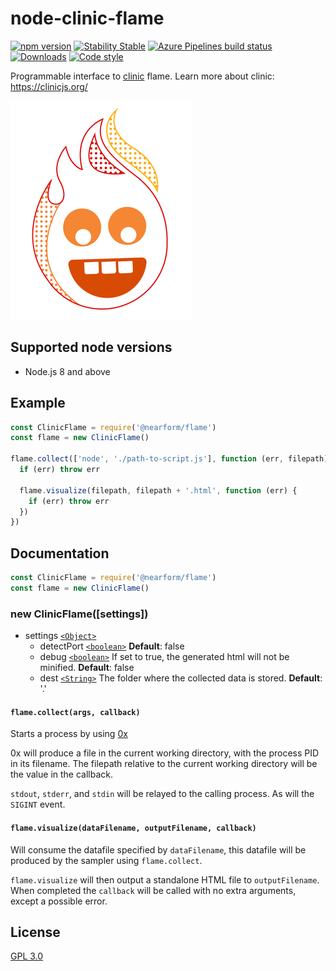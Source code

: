 # node-clinic-flame

[![npm version][npm-version]][npm-url] [![Stability Stable][stability-stable]][stability-docs] [![Azure Pipelines build status][azure-status]][azure-url]
[![Downloads][npm-downloads]][npm-url] [![Code style][lint-standard]][lint-standard-url]

Programmable interface to [clinic][clinic-url] flame. Learn more about clinic: https://clinicjs.org/

![banner](logo.png)

## Supported node versions

* Node.js 8 and above

## Example

```js
const ClinicFlame = require('@nearform/flame')
const flame = new ClinicFlame()

flame.collect(['node', './path-to-script.js'], function (err, filepath) {
  if (err) throw err

  flame.visualize(filepath, filepath + '.html', function (err) {
    if (err) throw err
  })
})
```

## Documentation

```js
const ClinicFlame = require('@nearform/flame')
const flame = new ClinicFlame()
```

### new ClinicFlame([settings])

* settings [`<Object>`][]
  * detectPort [`<boolean>`][] **Default**: false
  * debug [`<boolean>`][] If set to true, the generated html will not be minified.
    **Default**: false
  * dest [`<String>`][] The folder where the collected data is stored.
    **Default**: '.'

#### `flame.collect(args, callback)`

Starts a process by using [0x](https://github.com/davidmarkclements/0x)

0x will produce a file in the current working directory, with the process PID in
its filename. The filepath relative to the current working directory will be the
value in the callback.

`stdout`, `stderr`, and `stdin` will be relayed to the calling process. As will
the `SIGINT` event.

#### `flame.visualize(dataFilename, outputFilename, callback)`

Will consume the datafile specified by `dataFilename`, this datafile will be
produced by the sampler using `flame.collect`.

`flame.visualize` will then output a standalone HTML file to `outputFilename`.
When completed the `callback` will be called with no extra arguments, except a
possible error.

## License
[GPL 3.0](LICENSE)

[stability-stable]: https://img.shields.io/badge/stability-stable-green.svg?style=flat-square
[stability-docs]: https://nodejs.org/api/documentation.html#documentation_stability_index
[npm-version]: https://img.shields.io/npm/v/@nearform/flame.svg?style=flat-square
[npm-url]: https://www.npmjs.org/@nearform/flame
[npm-downloads]: http://img.shields.io/npm/dm/@nearform/flame.svg?style=flat-square
[lint-standard]: https://img.shields.io/badge/code%20style-standard-brightgreen.svg?style=flat-square
[lint-standard-url]: https://github.com/feross/standard
[clinic-url]: https://github.com/nearform/node-clinic
[`<Object>`]: https://developer.mozilla.org/en-US/docs/Web/JavaScript/Reference/Global_Objects/Object
[`<boolean>`]: https://developer.mozilla.org/en-US/docs/Web/JavaScript/Data_structures#Boolean_type
[`<String>`]: https://developer.mozilla.org/en-US/docs/Web/JavaScript/Reference/Global_Objects/String
[azure-status]: https://dev.azure.com/node-clinic/node-clinic/_apis/build/status/nearform.node-clinic-doctor
[azure-url]: https://dev.azure.com/node-clinic/node-clinic/_apis/build/status/nearform.node-clinic-doctor?branchName=master
